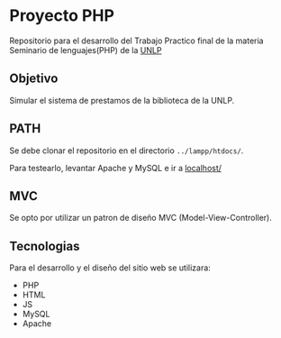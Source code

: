 # Proyecto PHP

Repositorio para el desarrollo del Trabajo Practico final de la materia Seminario de lenguajes(PHP) de la [UNLP](http://www.unlp.edu.ar/)

## Objetivo

Simular el sistema de prestamos de la biblioteca de la UNLP.

## PATH

Se debe clonar el repositorio en el directorio `../lampp/htdocs/`.

Para testearlo, levantar Apache y MySQL e ir a [localhost/](http://localhost/)

## MVC

Se opto por utilizar un patron de diseño MVC (Model-View-Controller).

## Tecnologias
Para el desarrollo y el diseño del sitio web se utilizara:
* PHP
* HTML
* JS
* MySQL
* Apache